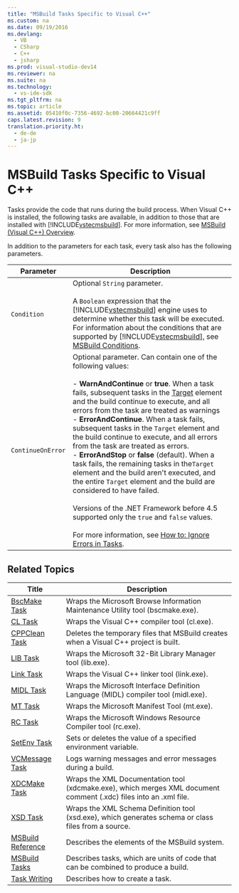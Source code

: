 ```yaml
---
title: "MSBuild Tasks Specific to Visual C++"
ms.custom: na
ms.date: 09/19/2016
ms.devlang: 
  - VB
  - CSharp
  - C++
  - jsharp
ms.prod: visual-studio-dev14
ms.reviewer: na
ms.suite: na
ms.technology: 
  - vs-ide-sdk
ms.tgt_pltfrm: na
ms.topic: article
ms.assetid: 05410f0c-7356-4692-bc00-20664421c9ff
caps.latest.revision: 9
translation.priority.ht: 
  - de-de
  - ja-jp
---
```

# MSBuild Tasks Specific to Visual C++
Tasks provide the code that runs during the build process. When Visual C++ is installed, the following tasks are available, in addition to those that are installed with [!INCLUDE[vstecmsbuild](../vs140/includes/vstecmsbuild_md.md)]. For more information, see [MSBuild (Visual C++) Overview](../vs140/MSBuild--Visual-C----Overview.md).  
  
 In addition to the parameters for each task, every task also has the following parameters.  
  
|Parameter|Description|  
|---------------|-----------------|  
|`Condition`|Optional `String` parameter.<br /><br /> A `Boolean` expression that the [!INCLUDE[vstecmsbuild](../vs140/includes/vstecmsbuild_md.md)] engine uses to determine whether this task will be executed. For information about the conditions that are supported by [!INCLUDE[vstecmsbuild](../vs140/includes/vstecmsbuild_md.md)], see [MSBuild Conditions](../vs140/MSBuild-Conditions.md).|  
|`ContinueOnError`|Optional parameter. Can contain one of the following values:<br /><br /> -   **WarnAndContinue** or **true**. When a task fails, subsequent tasks in the [Target](../vs140/Target-Element--MSBuild-.md) element and the build continue to execute, and all errors from the task are treated as warnings<br />-   **ErrorAndContinue**. When a task fails, subsequent tasks in the `Target` element and the build continue to execute, and all errors from the task are treated as errors.<br />-   **ErrorAndStop** or **false** (default). When a task fails, the remaining tasks in the`Target` element and the build aren't executed, and the entire `Target` element and the build are considered to have failed.<br /><br /> Versions of the .NET Framework before 4.5 supported only the `true` and `false` values.<br /><br /> For more information, see [How to: Ignore Errors in Tasks](../vs140/How-to--Ignore-Errors-in-Tasks.md).|  
  
## Related Topics  
  
|Title|Description|  
|-----------|-----------------|  
|[BscMake Task](../vs140/BscMake-Task.md)|Wraps the Microsoft Browse Information Maintenance Utility tool (bscmake.exe).|  
|[CL Task](../vs140/CL-Task.md)|Wraps the Visual C++ compiler tool (cl.exe).|  
|[CPPClean Task](../vs140/CPPClean-Task.md)|Deletes the temporary files that MSBuild creates when a Visual C++ project is built.|  
|[LIB Task](../vs140/LIB-Task.md)|Wraps the Microsoft 32-Bit Library Manager tool (lib.exe).|  
|[Link Task](../vs140/Link-Task.md)|Wraps the Visual C++ linker tool (link.exe).|  
|[MIDL Task](../vs140/MIDL-Task.md)|Wraps the Microsoft Interface Definition Language (MIDL) compiler tool (midl.exe).|  
|[MT Task](../vs140/MT-Task.md)|Wraps the Microsoft Manifest Tool (mt.exe).|  
|[RC Task](../vs140/RC-Task.md)|Wraps the Microsoft Windows Resource Compiler tool (rc.exe).|  
|[SetEnv Task](../vs140/SetEnv-Task.md)|Sets or deletes the value of a specified environment variable.|  
|[VCMessage Task](../Topic/VCMessage%20Task.md)|Logs warning messages and error messages during a build.|  
|[XDCMake Task](../vs140/XDCMake-Task.md)|Wraps the XML Documentation tool (xdcmake.exe), which merges XML document comment (.xdc) files into an .xml file.|  
|[XSD Task](../vs140/XSD-Task.md)|Wraps the XML Schema Definition tool (xsd.exe), which generates schema or class files from a source.|  
|[MSBuild Reference](../Topic/MSBuild%20Reference.md)|Describes the elements of the MSBuild system.|  
|[MSBuild Tasks](../Topic/MSBuild%20Tasks.md)|Describes tasks, which are units of code that can be combined to produce a build.|  
|[Task Writing](../Topic/Task%20Writing.md)|Describes how to create a task.|